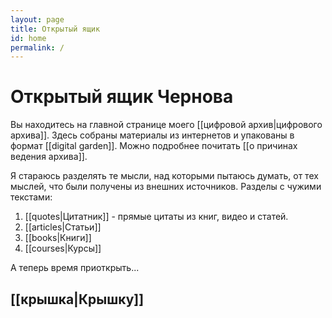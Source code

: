 ```yaml
---
layout: page
title: Открытый ящик
id: home
permalink: /
---
```


# Открытый ящик Чернова

Вы находитесь на главной странице моего [[цифровой архив|цифрового архива]]. Здесь собраны материалы из интернетов и упакованы в формат [[digital garden]]. Можно подробнее почитать [[o причинах ведения архива]].

Я стараюсь разделять те мысли, над которыми пытаюсь думать, от тех мыслей, что были получены из внешних источников.
Разделы с чужими текстами:
1. [[quotes|Цитатник]] - прямые цитаты из книг, видео и статей.
2. [[articles|Статьи]]
3. [[books|Книги]]
4. [[courses|Курсы]]

А теперь время приоткрыть...

## [[крышка|Крышку]]
